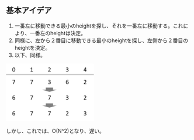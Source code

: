 ## 基本アイデア
1. 一番左に移動できる最小のheightを探し、それを一番左に移動する。これにより、一番左のheightは決定。
2. 同様に、左から２番目に移動できる最小のheightを探し、左側から２番目のheightを決定。
3. 以下、同様。
<img src="images/basic_idea.png" width="240" />

しかし、これでは、O(N^2)となり、遅い。


